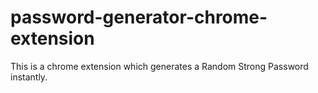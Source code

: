 # password-generator-chrome-extension
This is a chrome extension which generates a Random Strong Password instantly.
